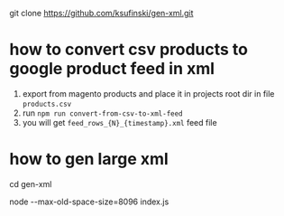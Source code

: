 
git clone https://github.com/ksufinski/gen-xml.git


# how to convert csv products to google product feed in xml 

1. export from magento products and place it in projects root dir in file `products.csv`
2. run `npm run convert-from-csv-to-xml-feed`
3. you will get `feed_rows_{N}_{timestamp}.xml` feed file 





# how to gen large xml
cd gen-xml 

node --max-old-space-size=8096 index.js
